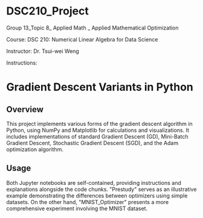 # DSC210_Project
Group 13_Topic 8_ Applied Math _ Applied Mathematical Optimization

Course: DSC 210: Numerical Linear Algebra for Data Science

Instructor: Dr. Tsui-wei Weng

Instructions:

# Gradient Descent Variants in Python

## Overview

This project implements various forms of the gradient descent algorithm in Python, using NumPy and Matplotlib for calculations and visualizations. It includes implementations of standard Gradient Descent (GD), Mini-Batch Gradient Descent, Stochastic Gradient Descent (SGD), and the Adam optimization algorithm.

## Usage
Both Jupyter notebooks are self-contained, providing instructions and explanations alongside the code chunks. "Prestudy" serves as an illustrative example demonstrating the differences between optimizers using simple datasets. On the other hand, "MNIST_Optimizer" presents a more comprehensive experiment involving the MNIST dataset.
